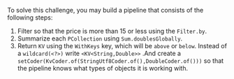 <!--
Licensed under the Apache License, Version 2.0 (the "License");
you may not use this file except in compliance with the License.
You may obtain a copy of the License at
http://www.apache.org/licenses/LICENSE-2.0
Unless required by applicable law or agreed to in writing, software
distributed under the License is distributed on an "AS IS" BASIS,
WITHOUT WARRANTIES OR CONDITIONS OF ANY KIND, either express or implied.
See the License for the specific language governing permissions and
limitations under the License.
-->

To solve this challenge, you may build a pipeline that consists of the following steps:
1. Filter so that the price is more than 15 or less using the `Filter.by`.
2. Summarize each `PCollection` using `Sum.doublesGlobally`.
3. Return `KV` using the `WithKeys` key, which will be `above` or `below`. Instead of a `wildcard(<?>)` write `<KV<String,Double>>` .And create a `setCoder(KvCoder.of(StringUtf8Coder.of(),DoubleCoder.of()))` so that the pipeline knows what types of objects it is working with.